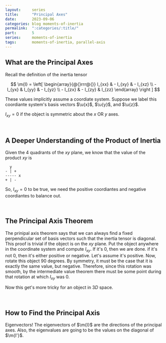 ```yaml
---
layout:     series
title:      "Principal Axes"
date:       2023-09-06
categories: blog moments-of-inertia
permalink:  ":categories/:title/"
part:       5
series:     moments-of-inertia
tags:       moments-of-inertia, parallel-axis
---
```


## What are the Principal Axes

Recall the definition of the inertia tensor

$$
\m{I} = \left[ \begin{array}{@{}rrr@{}}
      I_{xx} & - I_{xy} & - I_{xz} \\
    - I_{yx} &   I_{yy} & - I_{yz} \\
    - I_{zx} & - I_{zy} &   I_{zz}
\end{array} \right ]
$$

These values implicitly assume a coordiate system. Suppose we label this coordiante system's basis vectors $\u{x}$, $\u{y}$, and $\u{z}$. 

$I_{xy} = 0$ if the object is symmetric about the $x$ OR $y$ axes.

<br>

## A Deeper Understanding of the Product of Inertia

Given the 4 quadrants of the $xy$ plane, we know that the value of the product $xy$ is 

```
  y
- | + 
----- x
+ | -
```

So, $I_{xy} = 0$ to be true, we need the positive coordiantes and negative coordiantes to balance out.

<br>

## The Principal Axis Theorem

The prinipal axis theorem says that we can always find a fixed perpendicular set of basis vectors such that the inertia tensor is diagonal. This proof is trivial if the object is on the $xy$ plane. Put the object anywhere in the coordinate system and compute $I_{xy}$. If it's $0$, then we are done. if it's not $0$, then it's either positive or negative. Let's assume it's positive. Now, rotate this object $90$ degrees. By symmetry, it must be the case that it is exactly the same value, but negative. Therefore, since this rotation was smooth, by the intermediate value theorem there must be some point during that rotation at which $I_{xy}$ was $0$.

Now this get's more tricky for an object in $3D$ space.

<br>

## How to Find the Principal Axis

Eigenvectors! The eigenvectors of $\m{I}$ are the directions of the principal axes. Also, the eigenvalues are going to be the values on the diagonal of $\m{I'}$.
